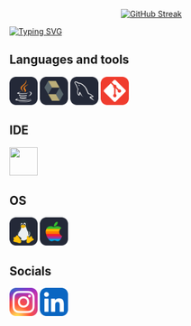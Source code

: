 

<p align="center">
<a href="https://git.io/streak-stats"><img src="https://streak-stats.demolab.com?user=qreqit&theme=shadow-orange&exclude_days=Mon%2CTue%2CWed%2CThu%2CFri%2CSat" alt="GitHub Streak" /></a>
</p>

[![Typing SVG](https://readme-typing-svg.herokuapp.com/?font=Fira+Code&duration=2500&pause=400&color=%23FF6600&multiline=true&repeat=false&width=835&height=100&lines=Welcome+to+my+account!<3+I'm+a+beginner+Java+developer.;I+enjoy+working+with+databases+and+learning+new+things.;I+study+at+Mate+Academy+and+Precarpathian+National+University.
)](https://git.io/typing-svg)





## Languages and tools 
<div>
    <img src="Java-Dark.svg" width="50" height="50">
    <img src="Hibernate-Dark.svg" width="50" height="50">
    <img src="MySQL-Dark.svg" width="50" height="50">
    <img src="Git.svg" width="50" height="50">

</div>

## IDE 
<div>
    <img src="https://user-images.githubusercontent.com/25181517/192108890-200809d1-439c-4e23-90d3-b090cf9a4eea.png" width="50" height="50">
</div>

## OS 
<div>
    <img src="Linux-Dark.svg" width="50" height="50">
    <img src="Apple-Dark.svg" width="50" height="50">
    

## Socials 
<div>
    <a href="https://www.instagram.com/greqit/"><img src="Instagram.svg" alt="Instagram" width="50" height="50"></a>
    <a href="https://www.linkedin.com/in/%D1%96%D0%B2%D0%B0%D0%BD-%D0%BF%D1%80%D0%B8%D1%81%D1%82%D0%B0%D1%8F-7099a22b1/"><img src="LinkedIn.svg" alt="LinkedIn" width="50" height="50"></a>
</div>

